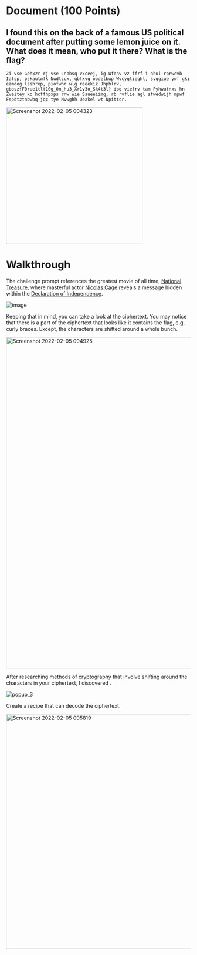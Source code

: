 # Document (100 Points)

## I found this on the back of a famous US political document after putting some lemon juice on it. What does it mean, who put it there? What is the flag?

```Zi vse Gehxzr rj vse Lnbbsq Vxceej, ig Wfqhv vz ffrf i abui rprwevb Ialsp, pskautwfk Nwdtzcx, qbfxvg oodelbwp Wvcyqlieqhl, svqgiue ywf gki ezmdog lsshrep, piofwhr wlg reeekiz Jhphlrv, gbosz{F0rue1tlt10g_0n_hu3_Xr1v3o_Sk4t3l} ibq viefrv tam Pyhwutnxs hn Zveitey ko hcffhpxps rnw wie Ssueeiimg, rb rvflie agl sfwedwijh mpwf Fspdtztnbwbq jqc tye Nvwghh Ueakel wt Npittcr.```

<img width="372" alt="Screenshot 2022-02-05 004323" src="https://user-images.githubusercontent.com/99063625/152631872-d80ee86a-ef52-43be-9faf-dd799926a12b.png">

# Walkthrough

The challenge prompt references the greatest movie of all time, [National Treasure](https://en.wikipedia.org/wiki/National_Treasure_(film)), where masterful actor [Nicolas Cage](https://www.homestuck.com/story/darkcage) reveals a message hidden within the [Declaration of Independence](https://www.archives.gov/founding-docs/declaration-transcript).

![image](https://user-images.githubusercontent.com/99063625/152631865-c1a25c4e-6c17-4e9f-86a3-f36658b9f5ed.png)

Keeping that in mind, you can take a look at the ciphertext. You may notice that there is a part of the ciphertext that looks like it contains the flag, e.g, curly braces. Except, the characters are shifted around a whole bunch.

<img width="900" alt="Screenshot 2022-02-05 004925" src="https://user-images.githubusercontent.com/99063625/152631956-897b50d0-1819-42e0-9985-8d4dec8f7cf1.png">

After researching methods of cryptography that involve shifting around the characters in your ciphertext, I discovered .

![popup_3](https://user-images.githubusercontent.com/99063625/152632262-1c5a3313-9c86-4cfa-8a19-58b362120801.png)

Create a recipe that can decode the ciphertext.

<img width="638" alt="Screenshot 2022-02-05 005819" src="https://user-images.githubusercontent.com/99063625/152632231-92712c97-7344-4337-a6d7-55b41d093cd4.png">
